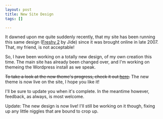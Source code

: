 ```yaml
--- 
layout: post
title: New Site Design
tags: []

---
```


It dawned upon me quite suddenly recently, that my site has been running this
same design ([Freshy 2](http://www.jide.fr/english/downloads/freshy2 "Freshy 2
Theme") by Jide) since it was brought online in late 2007. That, my friend, is
not acceptable!

So, I have been working on a totally new design, of my own creation this time.
The main site has already been changed over, and I'm working on themeing the
Wordpress install as we speak.

<del datetime="2010-03-14T12:11:08+00:00">To take a look at the new theme's
progress, check it out [here](/blog/?theme=robgolding "Preview the new
theme").</del> The new theme is now live on the site, I hope you like it!

I'll be sure to update you when it's complete. In the meantime however,
feedback, as always, is most welcome.

Update: The new design is now live! I'll still be working on it though, fixing
up any little niggles that are bound to crop up.

